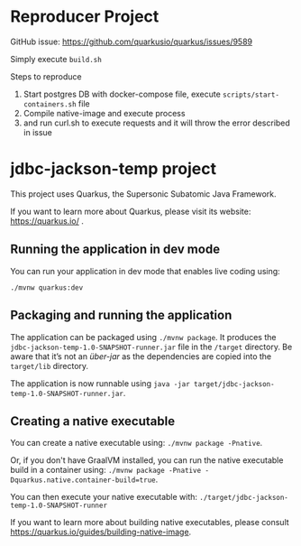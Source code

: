 # Reproducer Project
GitHub issue: https://github.com/quarkusio/quarkus/issues/9589

Simply execute `build.sh`

Steps to reproduce
1. Start postgres DB with docker-compose file, execute `scripts/start-containers.sh` file
2. Compile native-image and execute process
3. and run curl.sh to execute requests and it will throw the error described in issue


# jdbc-jackson-temp project

This project uses Quarkus, the Supersonic Subatomic Java Framework.

If you want to learn more about Quarkus, please visit its website: https://quarkus.io/ .

## Running the application in dev mode

You can run your application in dev mode that enables live coding using:
```
./mvnw quarkus:dev
```

## Packaging and running the application

The application can be packaged using `./mvnw package`.
It produces the `jdbc-jackson-temp-1.0-SNAPSHOT-runner.jar` file in the `/target` directory.
Be aware that it’s not an _über-jar_ as the dependencies are copied into the `target/lib` directory.

The application is now runnable using `java -jar target/jdbc-jackson-temp-1.0-SNAPSHOT-runner.jar`.

## Creating a native executable

You can create a native executable using: `./mvnw package -Pnative`.

Or, if you don't have GraalVM installed, you can run the native executable build in a container using: `./mvnw package -Pnative -Dquarkus.native.container-build=true`.

You can then execute your native executable with: `./target/jdbc-jackson-temp-1.0-SNAPSHOT-runner`

If you want to learn more about building native executables, please consult https://quarkus.io/guides/building-native-image.